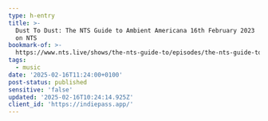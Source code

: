 ```yaml
---
type: h-entry
title: >-
  Dust To Dust: The NTS Guide to Ambient Americana 16th February 2023 | Listen
  on NTS
bookmark-of: >-
  https://www.nts.live/shows/the-nts-guide-to/episodes/the-nts-guide-to-ambient-americana-16th-february-2023
tags:
  - music
date: '2025-02-16T11:24:00+0100'
post-status: published
sensitive: 'false'
updated: '2025-02-16T10:24:14.925Z'
client_id: 'https://indiepass.app/'
---
```


